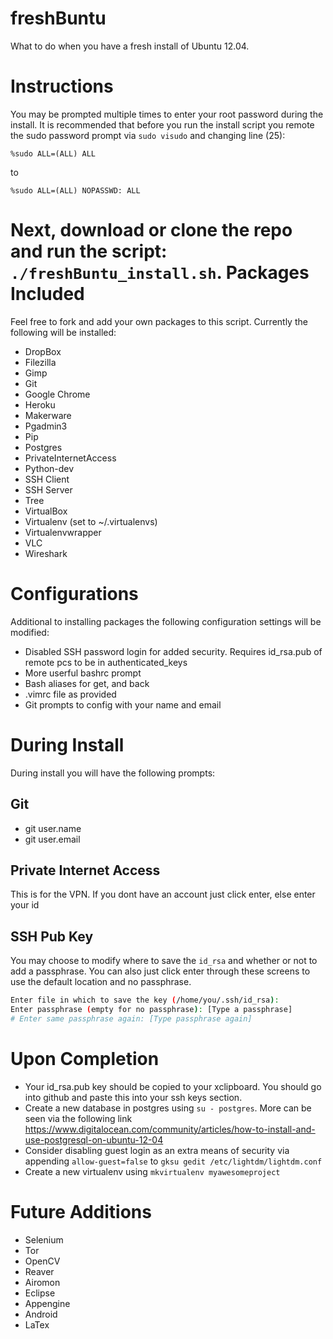 freshBuntu
==========

What to do when you have a fresh install of Ubuntu 12.04.

Instructions
=============
You may be prompted multiple times to enter your root password during the install. It is recommended that before you run the install script you remote the sudo password prompt via `sudo visudo` and changing line (25):

`%sudo ALL=(ALL) ALL`

to

`%sudo ALL=(ALL) NOPASSWD: ALL`

Next, download or clone the repo and run the script: `./freshBuntu_install.sh`. 
Packages Included
=============
Feel free to fork and add your own packages to this script. Currently the following will be installed:

* DropBox
* Filezilla
* Gimp
* Git
* Google Chrome
* Heroku
* Makerware
* Pgadmin3
* Pip
* Postgres
* PrivateInternetAccess
* Python-dev
* SSH Client
* SSH Server
* Tree
* VirtualBox
* Virtualenv (set to ~/.virtualenvs)
* Virtualenvwrapper
* VLC
* Wireshark


Configurations
==============
Additional to installing packages the following configuration settings will be modified:

* Disabled SSH password login for added security. Requires id_rsa.pub of remote pcs to be in authenticated_keys
* More userful bashrc prompt
* Bash aliases for get, and back
* .vimrc file as provided
* Git prompts to config with your name and email

During Install
==============
During install you will have the following prompts:

Git
--------------
* git user.name
* git user.email

Private Internet Access
---------------
This is for the VPN. If you dont have an account just click enter, else enter your id

SSH Pub Key
---------------
You may choose to modify where to save the `id_rsa` and whether or not to add a passphrase. You can also just click enter through these screens to use the default location and no passphrase.

```sh
Enter file in which to save the key (/home/you/.ssh/id_rsa):
Enter passphrase (empty for no passphrase): [Type a passphrase]
# Enter same passphrase again: [Type passphrase again]

```


Upon Completion
=============
* Your id_rsa.pub key should be copied to your xclipboard. You should go into github and paste this into your ssh keys section.
* Create a new database in postgres using `su - postgres`. More can be seen via the following link https://www.digitalocean.com/community/articles/how-to-install-and-use-postgresql-on-ubuntu-12-04
* Consider disabling guest login as an extra means of security via appending `allow-guest=false` to `gksu gedit /etc/lightdm/lightdm.conf`
* Create a new virtualenv using `mkvirtualenv myawesomeproject`

Future Additions
==============
* Selenium
* Tor
* OpenCV
* Reaver
* Airomon
* Eclipse
* Appengine
* Android
* LaTex
